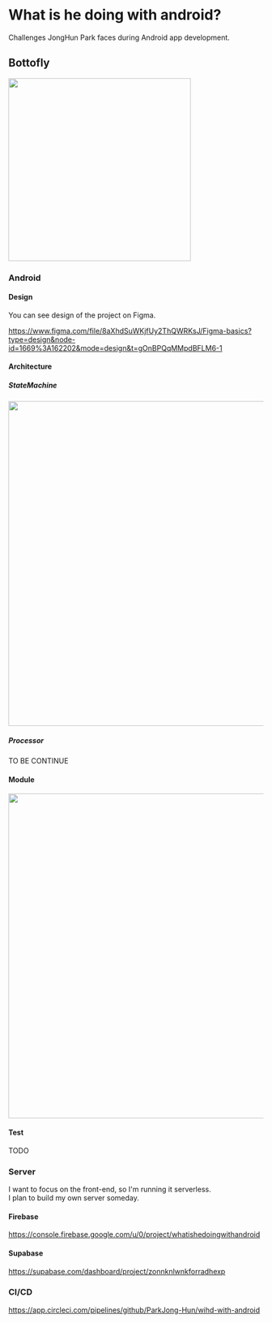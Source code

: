 # What is he doing with android?
Challenges JongHun Park faces during Android app development.

## Bottofly

<img src="http://github.com/ParkJong-Hun/wihd-with-android/blob/develop/202404/design/logo/bottofly/wihdbot-flying-anim.gif?raw=true" width="360">

### Android
#### Design

You can see design of the project on Figma.

https://www.figma.com/file/8aXhdSuWKjfUy2ThQWRKsJ/Figma-basics?type=design&node-id=1669%3A162202&mode=design&t=gOnBPQqMMpdBFLM6-1

#### Architecture
##### StateMachine
<img width="640" src="https://github.com/ParkJong-Hun/wihd/assets/81838716/60894b26-8718-4a77-8271-343ef40e1598" >

##### Processor
TO BE CONTINUE

#### Module

<img width="640" src="https://github.com/ParkJong-Hun/wihd/assets/81838716/6a1827a6-a49f-45cc-955e-6bda192b7b69">

#### Test

TODO

### Server

I want to focus on the front-end, so I'm running it serverless.  
I plan to build my own server someday.

#### Firebase

https://console.firebase.google.com/u/0/project/whatishedoingwithandroid

#### Supabase

https://supabase.com/dashboard/project/zonnknlwnkforradhexp

### CI/CD

https://app.circleci.com/pipelines/github/ParkJong-Hun/wihd-with-android
